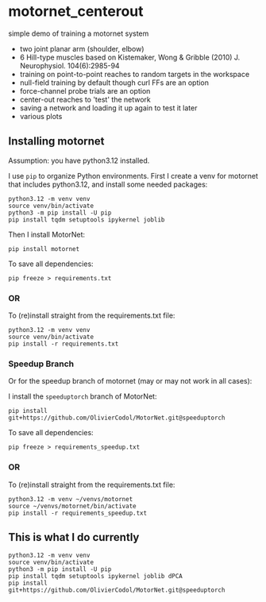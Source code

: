 # motornet_centerout

simple demo of training a motornet system

- two joint planar arm (shoulder, elbow)
- 6 Hill-type muscles based on Kistemaker, Wong & Gribble (2010) J. Neurophysiol. 104(6):2985-94
- training on point-to-point reaches to random targets in the workspace
- null-field training by default though curl FFs are an option
- force-channel probe trials are an option
- center-out reaches to 'test' the network
- saving a network and loading it up again to test it later
- various plots

## Installing motornet

Assumption: you have python3.12 installed.

I use `pip` to organize Python environments. First I create a venv for motornet that includes python3.12, and install some needed packages:

```{shell}
python3.12 -m venv venv
source venv/bin/activate
python3 -m pip install -U pip
pip install tqdm setuptools ipykernel joblib
```

Then I install MotorNet:

```{shell}
pip install motornet
```

To save all dependencies:

```{shell}
pip freeze > requirements.txt
```

### OR

To (re)install straight from the requirements.txt file:
```{shell}
python3.12 -m venv venv
source venv/bin/activate
pip install -r requirements.txt
```

### Speedup Branch

Or for the speedup branch of motornet (may or may not work in all cases):

I install the `speeduptorch` branch of MotorNet:

```{shell}
pip install git+https://github.com/OlivierCodol/MotorNet.git@speeduptorch
```

To save all dependencies:

```{shell}
pip freeze > requirements_speedup.txt
```

### OR

To (re)install straight from the requirements.txt file:
```{shell}
python3.12 -m venv ~/venvs/motornet
source ~/venvs/motornet/bin/activate
pip install -r requirements_speedup.txt
```

## This is what I do currently

```{shell}
python3.12 -m venv venv
source venv/bin/activate
python3 -m pip install -U pip
pip install tqdm setuptools ipykernel joblib dPCA
pip install git+https://github.com/OlivierCodol/MotorNet.git@speeduptorch
```

